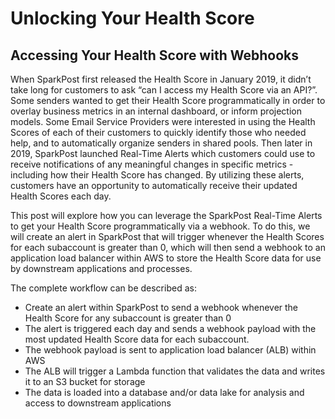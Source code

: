 # Unlocking Your Health Score
## Accessing Your Health Score with Webhooks


When SparkPost first released the Health Score in January 2019, it didn’t take long for customers to ask “can I access my Health Score via an API?”.  Some senders wanted to get their Health Score programmatically in order to overlay business metrics in an internal dashboard, or inform projection models.  Some Email Service Providers were interested in using the Health Scores of each of their customers to quickly identify those who needed help, and to automatically organize senders in shared pools.  Then later in 2019, SparkPost launched Real-Time Alerts which customers could use to receive notifications of any meaningful changes in specific metrics - including how their Health Score has changed.  By utilizing these alerts, customers have an opportunity to automatically receive their updated Health Scores each day.

This post will explore how you can leverage the SparkPost Real-Time Alerts to get your Health Score programmatically via a webhook.  To do this, we will create an alert in SparkPost that will trigger whenever the Health Scores for each subaccount is greater than 0, which will then send a webhook to an application load balancer within AWS to store the Health Score data for use by downstream applications and processes.

The complete workflow can be described as:
* Create an alert within SparkPost to send a webhook whenever the Health Score for any subaccount is greater than 0
* The alert is triggered each day and sends a webhook payload with the most updated Health Score data for each subaccount. 
* The webhook payload is sent to application load balancer (ALB) within AWS
* The ALB will trigger a Lambda function that validates the data and writes it to an S3 bucket for storage
* The data is loaded into a database and/or data lake for analysis and access to downstream applications

